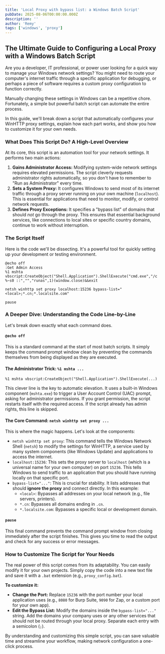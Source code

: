 ```yaml
---
title: 'Local Proxy with bypass list: a Windows Batch Script'
pubDate: 2025-08-06T00:00:00.000Z
description: ''
author: 'Remy'
tags: ['windows', 'proxy']
---
```


## The Ultimate Guide to Configuring a Local Proxy with a Windows Batch Script

Are you a developer, IT professional, or power user looking for a quick way to manage your Windows network settings? You might need to route your computer's internet traffic through a specific application for debugging, or perhaps a piece of software requires a custom proxy configuration to function correctly.

Manually changing these settings in Windows can be a repetitive chore. Fortunately, a simple but powerful batch script can automate the entire process.

In this guide, we'll break down a script that automatically configures your WinHTTP proxy settings, explain how each part works, and show you how to customize it for your own needs.

### What Does This Script Do? A High-Level Overview

At its core, this script is an automation tool for your network settings. It performs two main actions:

1.  **Gains Administrator Access:** Modifying system-wide network settings requires elevated permissions. The script cleverly requests administrator rights automatically, so you don't have to remember to "Run as Administrator" every time.
2.  **Sets a System Proxy:** It configures Windows to send most of its internet traffic through a proxy server running on your own machine (`localhost`). This is essential for applications that need to monitor, modify, or control network requests.
3.  **Defines Proxy Exceptions:** It specifies a "bypass list" of domains that should *not* go through the proxy. This ensures that essential background services, like connections to local sites or specific country domains, continue to work without interruption.

### The Script Itself

Here is the code we'll be dissecting. It's a powerful tool for quickly setting up your development or testing environment.

```batch
@echo off
:Get Admin Access
%1 mshta vbscript:CreateObject("Shell.Application").ShellExecute("cmd.exe","/c %~s0 ::","","runas",1)(window.close)&&exit

netsh winhttp set proxy localhost:15236 bypass-list="<local>;*.cn;*.localsite.com"

pause
```

### A Deeper Dive: Understanding the Code Line-by-Line

Let's break down exactly what each command does.

#### `@echo off`

This is a standard command at the start of most batch scripts. It simply keeps the command prompt window clean by preventing the commands themselves from being displayed as they are executed.

#### The Administrator Trick: `%1 mshta ...`

`%1 mshta vbscript:CreateObject("Shell.Application").ShellExecute(...)`

This clever line is the key to automatic elevation. It uses a built-in Windows component (`mshta.exe`) to trigger a User Account Control (UAC) prompt, asking for administrator permissions. If you grant permission, the script restarts itself with the required access. If the script already has admin rights, this line is skipped.

#### The Core Command: `netsh winhttp set proxy ...`

This is where the magic happens. Let's look at the components:

  * `netsh winhttp set proxy`: This command tells the Windows Network Shell (`netsh`) to modify the settings for WinHTTP, a service used by many system components (like Windows Update) and applications to access the internet.
  * `localhost:15236`: This sets the proxy server to `localhost` (which is a universal name for your own computer) on port `15236`. This tells Windows to send traffic to an application that you should have running locally on that specific port.
  * `bypass-list="..."`: This is crucial for stability. It lists addresses that should **ignore the proxy** and connect directly. In this example:
      * `<local>`: Bypasses all addresses on your local network (e.g., file servers, printers).
      * `*.cn`: Bypasses all domains ending in `.cn`.
      * `*.localsite.com`: Bypasses a specific local or development domain.

#### `pause`

This final command prevents the command prompt window from closing immediately after the script finishes. This gives you time to read the output and check for any success or error messages.

### How to Customize The Script for Your Needs

The real power of this script comes from its adaptability. You can easily modify it for your own projects. Simply copy the code into a new text file and save it with a `.bat` extension (e.g., `proxy_config.bat`).

**To customize it:**

  * **Change the Port:** Replace `15236` with the port number your local application uses (e.g., `8080` for Burp Suite, `9090` for Zap, or a custom port for your own app).
  * **Edit the Bypass List:** Modify the domains inside the `bypass-list="..."` string. Add the domains your company uses or any other services that should not be routed through your local proxy. Separate each entry with a semicolon (`;`).

By understanding and customizing this simple script, you can save valuable time and streamline your workflow, making network configuration a one-click process.